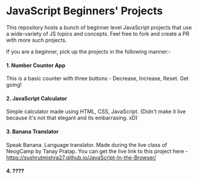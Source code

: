 # JavaScript Beginners' Projects

This repository hosts a bunch of beginner level JavaScript projects that use a wide-variety of JS topics and concepts. Feel free to fork and create a PR with more such projects. 

If you are a beginner, pick up the projects in the following manner:- 

#### 1. Number Counter App
This is a basic counter with three buttons - Decrease, Increase, Reset. Get going!

#### 2. JavaScript Calculator
Simple calculator made using HTML, CSS, JavaScript. (Didn't make it live because it's not that elegant and its embarrasing. xD)

#### 3. Banana Translator
Speak Banana. Language translator. Made during the live class of NeogCamp by Tanay Pratap. You can get the live link to this project here - 
https://sushrutmishra27.github.io/JavaScript-In-the-Browser/

#### 4. ????
